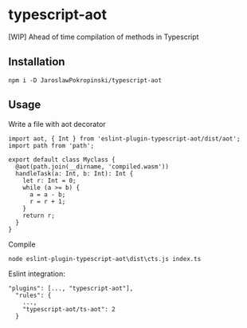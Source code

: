 # typescript-aot

[WIP] Ahead of time compilation of methods in Typescript

## Installation

```
npm i -D JaroslawPokropinski/typescript-aot
```

## Usage

Write a file with aot decorator

```
import aot, { Int } from 'eslint-plugin-typescript-aot/dist/aot';
import path from 'path';

export default class Myclass {
  @aot(path.join(__dirname, 'compiled.wasm'))
  handleTask(a: Int, b: Int): Int {
    let r: Int = 0;
    while (a >= b) {
      a = a - b;
      r = r + 1;
    }
    return r;
  }
}
```

Compile

```
node eslint-plugin-typescript-aot\dist\cts.js index.ts
```

Eslint integration:

```
"plugins": [..., "typescript-aot"],
  "rules": {
    ...,
    "typescript-aot/ts-aot": 2
  }
```
